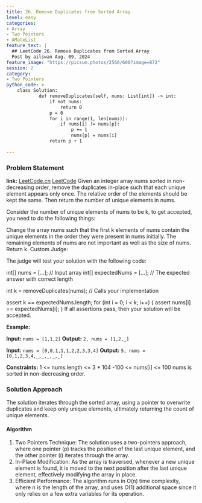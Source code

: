 ```yaml
---
title: 26. Remove Duplicates from Sorted Array
level: easy
categories:
- Array
- Two Pointers
- AMateList
feature_text: |
  ## LeetCode 26. Remove Duplicates from Sorted Array
  Post by ailswan Aug. 09, 2024
feature_image: "https://picsum.photos/2560/600?image=872"
session: 2
category:
- Two Pointers
python_code: >
    class Solution:
            def removeDuplicates(self, nums: List[int]) -> int:
                if not nums:
                    return 0
                p = 0
                for i in range(1, len(nums)):
                    if nums[i] != nums[p]:
                        p += 1
                        nums[p] = nums[i]
                return p + 1
            
---
```


### Problem Statement
**link:**
[LeetCode.cn](https://leetcode.cn/problems/remove-duplicates-from-sorted-array/)
[LeetCode](https://leetcode.com/remove-duplicates-from-sorted-array/)
Given an integer array nums sorted in non-decreasing order, remove the duplicates in-place such that each unique element appears only once. The relative order of the elements should be kept the same. Then return the number of unique elements in nums.

Consider the number of unique elements of nums to be k, to get accepted, you need to do the following things:

Change the array nums such that the first k elements of nums contain the unique elements in the order they were present in nums initially. The remaining elements of nums are not important as well as the size of nums.
Return k.
Custom Judge:

The judge will test your solution with the following code:

int[] nums = [...]; // Input array
int[] expectedNums = [...]; // The expected answer with correct length

int k = removeDuplicates(nums); // Calls your implementation

assert k == expectedNums.length;
for (int i = 0; i < k; i++) {
    assert nums[i] == expectedNums[i];
}
If all assertions pass, then your solution will be accepted.

 

**Example:**

**Input:** `nums = [1,1,2]`
**Output:** `2, nums = [1,2,_]`

**Input:** `nums = [0,0,1,1,1,2,2,3,3,4]`
**Output:** `5, nums = [0,1,2,3,4,_,_,_,_,_]`

**Constraints:**
1 <= nums.length <= 3 * 104
-100 <= nums[i] <= 100
nums is sorted in non-decreasing order.

### Solution Approach

The solution iterates through the sorted array, using a pointer to overwrite duplicates and keep only unique elements, ultimately returning the count of unique elements.

#### Algorithm
1. Two Pointers Technique: The solution uses a two-pointers approach, where one pointer (p) tracks the position of the last unique element, and the other pointer (i) iterates through the array.
2. In-Place Modification: As the array is traversed, whenever a new unique element is found, it is moved to the next position after the last unique element, effectively modifying the array in place.
3. Efficient Performance: The algorithm runs in O(n) time complexity, where n is the length of the array, and uses O(1) additional space since it only relies on a few extra variables for its operation.